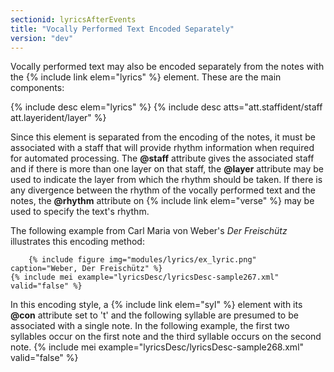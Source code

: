 ```yaml
---
sectionid: lyricsAfterEvents
title: "Vocally Performed Text Encoded Separately"
version: "dev"
---
```


Vocally performed text may also be encoded separately from the notes with the {% include link elem="lyrics" %} element. These are the main components:

 
{% include desc elem="lyrics" %} 
{% include desc atts="att.staffident/staff att.layerident/layer" %} 


Since this element is separated from the encoding of the notes, it must be associated with a staff that will provide rhythm information when required for automated processing. The **@staff** attribute gives the associated staff and if there is more than one layer on that staff, the **@layer** attribute may be used to indicate the layer from which the rhythm should be taken. If there is any divergence between the rhythm of the vocally performed text and the notes, the **@rhythm** attribute on {% include link elem="verse" %} may be used to specify the text's rhythm.

The following example from Carl Maria von Weber's *Der Freischütz* illustrates this encoding method:

        {% include figure img="modules/lyrics/ex_lyric.png" caption="Weber, Der Freischütz" %}
    {% include mei example="lyricsDesc/lyricsDesc-sample267.xml" valid="false" %}
    
In this encoding style, a {% include link elem="syl" %} element with its **@con** attribute set to 't' and the following syllable are presumed to be associated with a single note. In the following example, the first two syllables occur on the first note and the third syllable occurs on the second note.
{% include mei example="lyricsDesc/lyricsDesc-sample268.xml" valid="false" %}
    